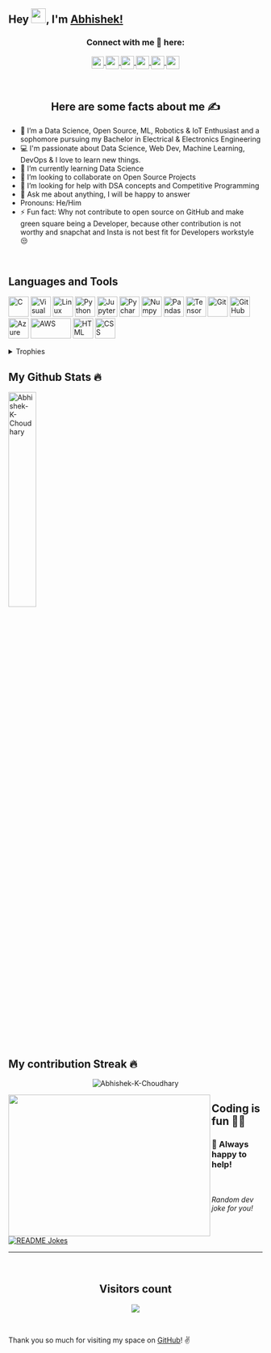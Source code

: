## Hey <img src="https://github.com/TheDudeThatCode/TheDudeThatCode/blob/master/Assets/Hi.gif" width="29px">, I'm [Abhishek!](https://abhishek-choudhary.github.io)

<h3 align="center">Connect with me 🤝 here:</h3>
<body>
    <div class="img1">
<p align='center'>


<a href="https://www.linkedin.com/in/abhishek-kr-choudhary">
  <img align="center" width="24px" src="https://cdn.jsdelivr.net/npm/simple-icons@v3/icons/linkedin.svg"  />
</a>
<a href="https://twitter.com/desi_coder_Abhi">
  <img align="center" width="26px" src="https://cdn.jsdelivr.net/npm/simple-icons@v3/icons/twitter.svg" />
</a>
<a href="mailto:abhishekchoudhary847411@gmail.com">
  <img align="center" width="26px" src="https://cdn.jsdelivr.net/npm/simple-icons@v3/icons/gmail.svg" />
</a>
<a href="https://www.youtube.com/channel/UCLYisUD68k3puI74WZnF7Sg">
  <img align="center" width="26px" src="https://cdn.jsdelivr.net/npm/simple-icons@v3/icons/youtube.svg" />
</a>
<a href="https://dev.to/abhishekkchoudhary">
  <img align="center" width="26px" src="https://cdn.jsdelivr.net/npm/simple-icons@3.13.0/icons/dev-dot-to.svg" />
</a>
<a href="https://medium.com/@abhishek-choudhary
">
  <img align="center" width="26px" src="https://cdn.jsdelivr.net/npm/simple-icons@3.13.0/icons/medium.svg" />
</a>
<p/>
</div>
</body>

<br />




<h2 align="center">Here are some facts about me ✍</h2>

- 🔭 I’m a Data Science, Open Source, ML, Robotics & IoT Enthusiast and a sophomore pursuing my Bachelor in Electrical & Electronics Engineering
- ‍💻 I'm passionate about Data Science, Web Dev, Machine Learning, DevOps & I love to learn new things. </br>
- 🌱 I’m currently learning Data Science
- 👯 I’m looking to collaborate on Open Source Projects
- 🤔 I’m looking for help with  DSA concepts and Competitive Programming
- 💬 Ask me about anything, I will be happy to answer
- Pronouns: He/Him
- ⚡ Fun fact: Why not contribute to open source on GitHub and make green square being a Developer, because other contribution is not worthy and snapchat and Insta is not best fit for Developers workstyle 😒

<br>

## Languages and Tools <br>

<p align="left">
<img src="https://github.com/prathimacode-hub/prathimacode-hub/blob/main/TechStack/C.png" alt="C" width="40" height="40"/>
<img src="https://github.com/prathimacode-hub/prathimacode-hub/blob/main/TechStack/Visual%20Studio%20Code.png" alt="Visual Studio Code" width="40" height="40"/>
<img src="https://github.com/prathimacode-hub/prathimacode-hub/blob/main/TechStack/Linux.png" alt="Linux" width="40" height="40"/>
<img src="https://github.com/prathimacode-hub/prathimacode-hub/blob/main/TechStack/Python.png" alt="Python" width="40" height="40"/>
<img src="https://github.com/prathimacode-hub/prathimacode-hub/blob/main/TechStack/Jupyter.png" alt="Jupyter" width="40" height="40"/>
<img src="https://github.com/prathimacode-hub/prathimacode-hub/blob/main/TechStack/Pycharm.png" alt="Pycharm" width="40" height="40"/>
<img src="https://github.com/prathimacode-hub/prathimacode-hub/blob/main/TechStack/Numpy.png" alt="Numpy" width="40" height="40"/>
<img src="https://github.com/prathimacode-hub/prathimacode-hub/blob/main/TechStack/Pandas.png" alt="Pandas" width="40" height="40"/>
<img src="https://github.com/prathimacode-hub/prathimacode-hub/blob/main/TechStack/TensorFlow.png" alt="TensorFlow" width="40" height="40"/>
<img src="https://github.com/prathimacode-hub/prathimacode-hub/blob/main/TechStack/Git.png" alt="Git" width="40" height="40"/>
<img src="https://github.com/prathimacode-hub/prathimacode-hub/blob/main/TechStack/Github.png" alt="GitHub" width="40" height="40"/>
<img src="https://github.com/prathimacode-hub/prathimacode-hub/blob/main/TechStack/Azure.png" alt="Azure" width="40" height="40"/>
<img src="https://github.com/prathimacode-hub/prathimacode-hub/blob/main/TechStack/AWS.png" alt="AWS" width="80" height="40"/>
<img src="https://github.com/prathimacode-hub/prathimacode-hub/blob/main/TechStack/Html.png" alt="HTML" width="40" height="40"/>
<img src="https://github.com/prathimacode-hub/prathimacode-hub/blob/main/TechStack/Css.png" alt="CSS" width="40" height="40"/><br>


<details><summary>Trophies</summary>
<br>
<p align="left">
<img width=900 src="https://github-profile-trophy.vercel.app/?username=Abhishek-K-Choudhary&column=7&theme=gruvbox&no-frame=true"/>
</details>


<h2 align="left">My Github Stats 🔥</h2>   

<p align="left" width="100%">
<img width="33%" src="https://github-readme-stats.vercel.app/api?username=Abhishek-K-Choudhary&show_icons=true&hide_border=true&show_icons=true&theme=radical" alt="Abhishek-K-Choudhary" />
</p>


<h2 align="left">My contribution Streak 🔥</h2>
<p align="center">
    <img src="https://github-readme-streak-stats.herokuapp.com/?user=Abhishek-K-Choudhary&theme=radical&cache_seconds=30&hide_border=true" alt="Abhishek-K-Choudhary" />
</p>  


<img align="left" height="280" width="400" src="https://media.giphy.com/media/3o7aCTfyhYawdOXcFW/giphy.gif">

## Coding is fun 🤩💝
### :handshake: Always happy to help!
</br>
</br>
<i>Random dev joke for you!</i><br>
<a href="https://readme-jokes.vercel.app"><img align="center" src="https://readme-jokes.vercel.app/api?bgColor=%23073b4c&textColor=%2306d6a0&aColor=%2306d6a0&borderColor=%2306d6a0" alt="README Jokes"></a>

---



<br />

<p align="center">
  <h2 align="center">Visitors count</h2>
</p>

<p align = "center">
  <img src="https://visitor-badge.laobi.icu/badge?page_id=Abhishek-K-Choudhary.Abhishek-K-Choudhary" />
</p>

<br />

Thank you so much for visiting my space on [GitHub](https://github.com/Abhishek-KChoudhary)! :v:
